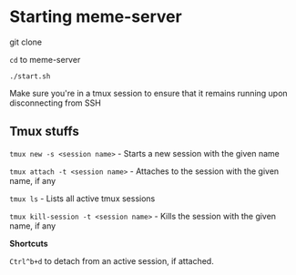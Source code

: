 # Starting meme-server
git clone

`cd` to meme-server

`./start.sh`


Make sure you're in a tmux session to ensure that it remains running upon disconnecting from SSH

## Tmux stuffs
`tmux new -s <session name>` - Starts a new session with the given name

`tmux attach -t <session name>` - Attaches to the session with the given name, if any

`tmux ls` - Lists all active tmux sessions

`tmux kill-session -t <session name>` - Kills the session with the given name, if any


**Shortcuts**

`Ctrl^b+d` to detach from an active session, if attached.
